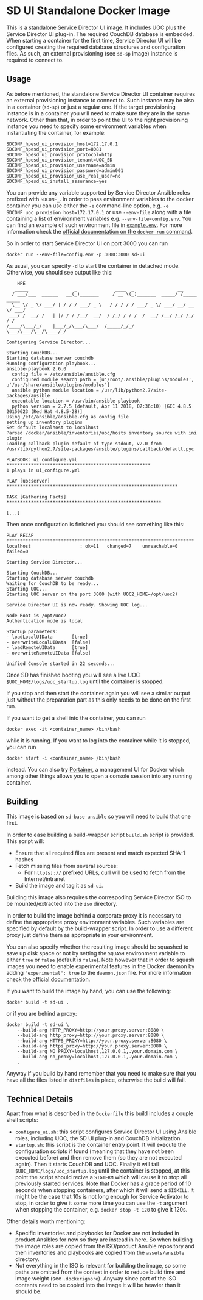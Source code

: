 SD UI Standalone Docker Image
=============================

This is a standalone Service Director UI image. It includes UOC plus the Service Director UI plug-in. The required CouchDB database is embedded. When starting a container for the first time, Service Director UI will be configured creating the required database structures and configuration files. As such, an external provisioning (see `sd-sp` image) instance is required to connect to.


Usage
-----

As before mentioned, the standalone Service Director UI container requires an external provisioning instance to connect to. Such instance may be also in a container (`sd-sp`) or just a regular one. If the target provisioning instance is in a container you will need to make sure they are in the same network. Other than that, in order to point the UI to the right provisioning instance you need to specify some environment variables when instantiating the container, for example:

    SDCONF_hpesd_ui_provision_host=172.17.0.1
    SDCONF_hpesd_ui_provision_port=8081
    SDCONF_hpesd_ui_provision_protocol=http
    SDCONF_hpesd_ui_provision_tenant=UOC_SD
    SDCONF_hpesd_ui_provision_username=admin
    SDCONF_hpesd_ui_provision_password=admin001
    SDCONF_hpesd_ui_provision_use_real_user=no
    SDCONF_hpesd_ui_install_assurance=yes

You can provide any variable supported by Service Director Ansible roles prefixed with `SDCONF_`. In order to pass environment variables to the docker container you can use either the `-e` command-line option, e.g. `-e SDCONF_uoc_provision_host=172.17.0.1` or use `--env-file` along with a file containing a list of environment variables e.g. `--env-file=config.env`. You can find an example of such environment file in [`example.env`](example.env). For more information check the [official documentation on the `docker run` command](https://docs.docker.com/engine/reference/commandline/run/).

So in order to start Service Director UI on port 3000 you can run

    docker run --env-file=config.env -p 3000:3000 sd-ui

As usual, you can specify `-d` to start the container in detached mode. Otherwise, you should see output like this:

```
    HPE
   _____                 _              ____  _                __
  / ___/___  ______   __(_)_______     / __ \(_)_______  _____/ /_____  _____
  \__ \/ _ \/ ___/ | / / / ___/ _ \   / / / / / ___/ _ \/ ___/ __/ __ \/ ___/
 ___/ /  __/ /   | |/ / / /__/  __/  / /_/ / / /  /  __/ /__/ /_/ /_/ / /
/____/\___/_/    |___/_/\___/\___/  /_____/_/_/   \___/\___/\__/\____/_/

Configuring Service Director...

Starting CouchDB...
Starting database server couchdb
Running configuration playbook...
ansible-playbook 2.6.0
  config file = /etc/ansible/ansible.cfg
  configured module search path = [u'/root/.ansible/plugins/modules', u'/usr/share/ansible/plugins/modules']
  ansible python module location = /usr/lib/python2.7/site-packages/ansible
  executable location = /usr/bin/ansible-playbook
  python version = 2.7.5 (default, Apr 11 2018, 07:36:10) [GCC 4.8.5 20150623 (Red Hat 4.8.5-28)]
Using /etc/ansible/ansible.cfg as config file
setting up inventory plugins
Set default localhost to localhost
Parsed /docker/ansible/inventories/uoc/hosts inventory source with ini plugin
Loading callback plugin default of type stdout, v2.0 from /usr/lib/python2.7/site-packages/ansible/plugins/callback/default.pyc

PLAYBOOK: ui_configure.yml *****************************************************
1 plays in ui_configure.yml

PLAY [uocserver] ***************************************************************

TASK [Gathering Facts] *********************************************************

[...]
```

Then once configuration is finished you should see something like this:

```
PLAY RECAP *********************************************************************
localhost                  : ok=11   changed=7    unreachable=0    failed=0

Starting Service Director...

Starting CouchDB...
Starting database server couchdb
Waiting for CouchDB to be ready...
Starting UOC...
Starting UOC server on the port 3000 (with UOC2_HOME=/opt/uoc2)

Service Director UI is now ready. Showing UOC log...

Node Root is /opt/uoc2
Authentication mode is local

Startup parameters:
- loadLocalUIData       [true]
- overwriteLocalUIData  [false]
- loadRemoteUIData      [true]
- overwriteRemoteUIData [false]

Unified Console started in 22 seconds...
```

Once SD has finished booting you will see a live UOC `$UOC_HOME/logs/uoc_startup.log` until the container is stopped.

If you stop and then start the container again you will see a similar output just without the preparation part as this only needs to be done on the first run.

If you want to get a shell into the container, you can run

    docker exec -it <container_name> /bin/bash

while it is running. If you want to log into the container while it is stopped, you can run

    docker start -i <container_name> /bin/bash

instead. You can also try [Portainer](https://portainer.io), a management UI for Docker which among other things allows you to open a console session into any running container.

Building
--------

This image is based on `sd-base-ansible` so you will need to build that one first.

In order to ease building a build-wrapper script `build.sh` script is provided. This script will:

- Ensure that all required files are present and match expected SHA-1 hashes
- Fetch missing files from several sources:
    - For `http[s]://` prefixed URLs, curl will be used to fetch from the Internet/intranet
- Build the image and tag it as `sd-ui`.

Building this image also requires the correspoding Service Director ISO to be mounted/extracted into the `iso` directory.

In order to build the image behind a corporate proxy it is necessary to define the appropriate proxy environment variables. Such variables are specified by default by the build-wrapper script. In order to use a different proxy just define them as appropriate in your environment.

You can also specify whether the resulting image should be squashed to save up disk space or not by setting the `SQUASH` environment variable to either `true` or `false` (default is `false`). Note however that in order to squash images you need to enable experimental features in the Docker daemon by adding `"experimental": true` to the `daemon.json` file. For more information check the [official documentation](https://docs.docker.com/engine/reference/commandline/dockerd/#description).

If you want to build the image by hand, you can use the following:

    docker build -t sd-ui .

or if you are behind a proxy:

    docker build -t sd-ui \
        --build-arg HTTP_PROXY=http://your.proxy.server:8080 \
        --build-arg http_proxy=http://your.proxy.server:8080 \
        --build-arg HTTPS_PROXY=http://your.proxy.server:8080 \
        --build-arg https_proxy=http://your.proxy.server:8080 \
        --build-arg NO_PROXY=localhost,127.0.0.1,.your.domain.com \
        --build-arg no_proxy=localhost,127.0.0.1,.your.domain.com \
        .

Anyway if you build by hand remember that you need to make sure that you have all the files listed in `distfiles` in place, otherwise the build will fail.

Technical Details
-----------------

Apart from what is described in the `Dockerfile` this build includes a couple shell scripts:

- `configure_ui.sh`: this script configures Service Director UI using Ansible roles, including UOC, the SD UI plug-in and CouchDB initialization.
- `startup.sh`: this script is the container entry point. It will execute the configuration scripts if found (meaning that they have not been executed before) and then remove them (so they are not executed again). Then it starts CouchDB and UOC. Finally it will tail `$UOC_HOME/logs/uoc_startup.log` until the container is stopped, at this point the script should recive a `SIGTERM` which will cause it to stop all previously started services. Note that Docker has a grace period of 10 seconds when stopping containers, after which it will send a `SIGKILL`. It might be the case that 10s is not long enough for Service Activator to stop, in order to give it some more time you can use the `-t` argument when stopping the container, e.g. `docker stop -t 120` to give it 120s.

Other details worth mentioning:

- Specific inventories and playbooks for Docker are not included in product Ansibles for now so they are instead in here. So when building the image roles are copied from the ISO/product Ansible repository and then inventories and playbooks are copied from the `assets/ansible` directory.
- Not everything in the ISO is relevant for building the image, so some paths are omitted from the context in order to reduce build time and image weight (see `.dockerignore`). Anyway since part of the ISO contents need to be copied into the image it will be heavier than it should be.
